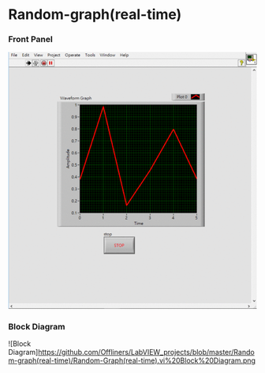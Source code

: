 # Random-graph(real-time)
### Front Panel
![Front Panel](https://github.com/Offliners/LabVIEW_projects/blob/master/Random-graph(real-time)/Random-Graph(Real%20Time).gif)

### Block Diagram
![Block Diagram]https://github.com/Offliners/LabVIEW_projects/blob/master/Random-graph(real-time)/Random-Graph(real-time).vi%20Block%20Diagram.png
